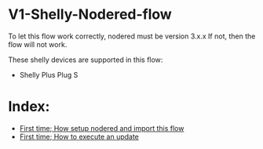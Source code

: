 # V1-Shelly-Nodered-flow

To let this flow work correctly, nodered must be version 3.x.x
If not, then the flow will not work.

These shelly devices are supported in this flow:
- Shelly Plus Plug S

# Index:
- <a href="assets/readme_first_file_upload/README_First_file_upload.md">First time; How setup nodered and import this flow</a>
- <a href="assets/readme_update_flow/README_update_flow.md">First time; How to execute an update</a>
